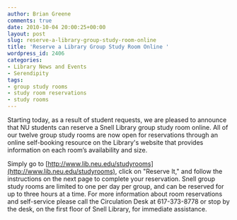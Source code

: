 ```yaml
---
author: Brian Greene
comments: true
date: 2010-10-04 20:00:25+00:00
layout: post
slug: reserve-a-library-group-study-room-online
title: 'Reserve a Library Group Study Room Online '
wordpress_id: 2406
categories:
- Library News and Events
- Serendipity
tags:
- group study rooms
- study room reservations
- study rooms
---
```


Starting today, as a result of student requests, we are pleased to announce that NU students can reserve a Snell Library group study room online. All of our twelve group study rooms are now open for reservations through an online self-booking resource on the Library's website that provides information on each room’s availability and size.

Simply go to [http://www.lib.neu.edu/studyrooms](http://www.lib.neu.edu/studyrooms), click on "Reserve It," and follow the instructions on the next page to complete your reservation. Snell group study rooms are limited to one per day per group, and can be reserved for up to three hours at a time. For more information about room reservations and self-service please call the Circulation Desk at 617-373-8778 or stop by the desk, on the first floor of Snell Library, for immediate assistance. 

